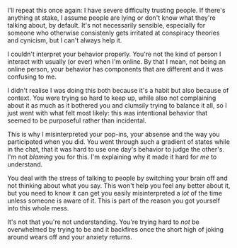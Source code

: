   I'll repeat this once again: I have severe difficulty trusting people. If there's anything at stake, I assume people are lying or don't know what they're talking about, by default. It's not necessarily sensible, especially for someone who otherwise consistenly gets irritated at conspiracy theories and cynicism, but I can't always help it.

  I couldn't interpret your behavior properly. You're not the kind of person I interact with usually (or ever) when I'm online. By that I mean, not being an online person, your behavior has components that are different and it was confusing to me.

  I didn't realise I was doing this both because it's a habit but also because of context. You were trying so hard to keep up, while also not complaining about it as much as it bothered you and clumsily trying to balance it all, so I just went with what felt most likely: this was intentional behavior that seemed to be purposeful rather than incidental.

  This is why I misinterpreted your pop-ins, your absense and the way you participated when you did. You went through such a gradient of states while in the chat, that it was hard to use one day's behavior to judge the other's. I'm not _blaming_ you for this. I'm explaining why it made it hard for _me_ to understand.

  You deal with the stress of talking to people by switching your brain off and not thinking about what you say. This won't help you feel any better about it, but you need to know it can get you easily misinterpreted a _lot_ of the time unless someone is aware of it. This is part of the reason you got yourself into this whole mess.

  It's not that you're not understanding. You're trying hard to _not_ be overwhelmed by trying to be and it backfires once the short high of joking around wears off and your anxiety returns.
